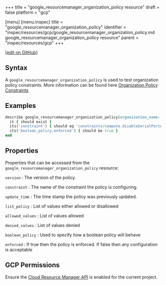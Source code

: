 +++
title = "google_resourcemanager_organization_policy resource"
draft = false
platform = "gcp"

[menu]
  [menu.inspec]
    title = "google_resourcemanager_organization_policy"
    identifier = "inspec/resources/gcp/google_resourcemanager_organization_policy.md google_resourcemanager_organization_policy resource"
    parent = "inspec/resources/gcp"
+++

[\[edit on GitHub\]](https://github.com/inspec/inspec-gcp/blob/master/docs/resources/google_resourcemanager_organization_policy.md)

## Syntax

A `google_resourcemanager_organization_policy` is used to test organization policy constraints. More information can be found here [Organization Policy Constraints](https://cloud.google.com/resource-manager/docs/organization-policy/org-policy-constraints)

## Examples

```ruby
describe google_resourcemanager_organization_policy(organization_name: "organizations/123456789", constraint: "constraints/compute.disableSerialPortAccess") do
  it { should exist }
  its('constraint') { should eq 'constraints/compute.disableSerialPortAccess' }
  its('boolean_policy.enforced') { should be true }
end
```

## Properties

Properties that can be accessed from the `google_resourcemanager_organization_policy` resource:

`version`
: The version of the policy.

`constraint`
: The name of the constraint the policy is configuring.

`update_time`
: The time stamp the policy was previously updated.

`list_policy`
: List of values either allowed or disallowed

  `allowed_values`
  : List of values allowed

  `denied_values`
  : List of values denied

`boolean_policy`
: Used to specify how a boolean policy will behave

  `enforced`
  : If true then the policy is enforced. If false then any configuration is acceptable

## GCP Permissions

Ensure the [Cloud Resource Manager API](https://console.cloud.google.com/apis/library/cloudresourcemanager.googleapis.com/) is enabled for the current project.
